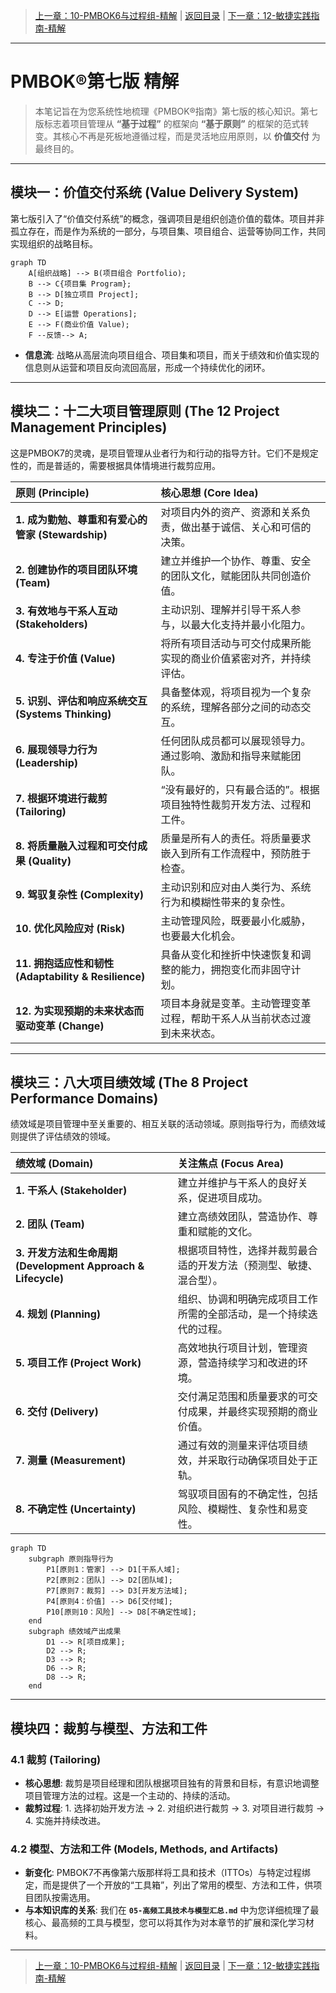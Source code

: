 > [上一章：10-PMBOK6与过程组-精解](10-PMBOK6与过程组-精解.md) | [返回目录](../README.md) | [下一章：12-敏捷实践指南-精解](12-敏捷实践指南-精解.md)

---
# PMBOK®第七版 精解

> 本笔记旨在为您系统性地梳理《PMBOK®指南》第七版的核心知识。第七版标志着项目管理从 **“基于过程”** 的框架向 **“基于原则”** 的框架的范式转变。其核心不再是死板地遵循过程，而是灵活地应用原则，以 **价值交付** 为最终目的。

---

## 模块一：价值交付系统 (Value Delivery System)

第七版引入了“价值交付系统”的概念，强调项目是组织创造价值的载体。项目并非孤立存在，而是作为系统的一部分，与项目集、项目组合、运营等协同工作，共同实现组织的战略目标。

```mermaid
graph TD
    A[组织战略] --> B(项目组合 Portfolio);
    B --> C{项目集 Program};
    B --> D[独立项目 Project];
    C --> D;
    D --> E[运营 Operations];
    E --> F(商业价值 Value);
    F --反馈--> A;
```

- **信息流**: 战略从高层流向项目组合、项目集和项目，而关于绩效和价值实现的信息则从运营和项目反向流回高层，形成一个持续优化的闭环。

---

## 模块二：十二大项目管理原则 (The 12 Project Management Principles)

这是PMBOK7的灵魂，是项目管理从业者行为和行动的指导方针。它们不是规定性的，而是普适的，需要根据具体情境进行裁剪应用。

| 原则 (Principle) | 核心思想 (Core Idea) |
| :--- | :--- |
| **1. 成为勤勉、尊重和有爱心的管家 (Stewardship)** | 对项目内外的资产、资源和关系负责，做出基于诚信、关心和可信的决策。 |
| **2. 创建协作的项目团队环境 (Team)** | 建立并维护一个协作、尊重、安全的团队文化，赋能团队共同创造价值。 |
| **3. 有效地与干系人互动 (Stakeholders)** | 主动识别、理解并引导干系人参与，以最大化支持并最小化阻力。 |
| **4. 专注于价值 (Value)** | 将所有项目活动与可交付成果所能实现的商业价值紧密对齐，并持续评估。 |
| **5. 识别、评估和响应系统交互 (Systems Thinking)** | 具备整体观，将项目视为一个复杂的系统，理解各部分之间的动态交互。 |
| **6. 展现领导力行为 (Leadership)** | 任何团队成员都可以展现领导力。通过影响、激励和指导来赋能团队。 |
| **7. 根据环境进行裁剪 (Tailoring)** | “没有最好的，只有最合适的”。根据项目独特性裁剪开发方法、过程和工件。 |
| **8. 将质量融入过程和可交付成果 (Quality)** | 质量是所有人的责任。将质量要求嵌入到所有工作流程中，预防胜于检查。 |
| **9. 驾驭复杂性 (Complexity)** | 主动识别和应对由人类行为、系统行为和模糊性带来的复杂性。 |
| **10. 优化风险应对 (Risk)** | 主动管理风险，既要最小化威胁，也要最大化机会。 |
| **11. 拥抱适应性和韧性 (Adaptability & Resilience)** | 具备从变化和挫折中快速恢复和调整的能力，拥抱变化而非固守计划。 |
| **12. 为实现预期的未来状态而驱动变革 (Change)** | 项目本身就是变革。主动管理变革过程，帮助干系人从当前状态过渡到未来状态。 |

---

## 模块三：八大项目绩效域 (The 8 Project Performance Domains)

绩效域是项目管理中至关重要的、相互关联的活动领域。原则指导行为，而绩效域则提供了评估绩效的领域。

| 绩效域 (Domain) | 关注焦点 (Focus Area) |
| :--- | :--- |
| **1. 干系人 (Stakeholder)** | 建立并维护与干系人的良好关系，促进项目成功。 |
| **2. 团队 (Team)** | 建立高绩效团队，营造协作、尊重和赋能的文化。 |
| **3. 开发方法和生命周期 (Development Approach & Lifecycle)** | 根据项目特性，选择并裁剪最合适的开发方法（预测型、敏捷、混合型）。 |
| **4. 规划 (Planning)** | 组织、协调和明确完成项目工作所需的全部活动，是一个持续迭代的过程。 |
| **5. 项目工作 (Project Work)** | 高效地执行项目计划，管理资源，营造持续学习和改进的环境。 |
| **6. 交付 (Delivery)** | 交付满足范围和质量要求的可交付成果，并最终实现预期的商业价值。 |
| **7. 测量 (Measurement)** | 通过有效的测量来评估项目绩效，并采取行动确保项目处于正轨。 |
| **8. 不确定性 (Uncertainty)** | 驾驭项目固有的不确定性，包括风险、模糊性、复杂性和易变性。 |

```mermaid
graph TD
    subgraph 原则指导行为
        P1[原则1：管家] --> D1[干系人域];
        P2[原则2：团队] --> D2[团队域];
        P7[原则7：裁剪] --> D3[开发方法域];
        P4[原则4：价值] --> D6[交付域];
        P10[原则10：风险] --> D8[不确定性域];
    end
    subgraph 绩效域产出成果
        D1 --> R[项目成果];
        D2 --> R;
        D3 --> R;
        D6 --> R;
        D8 --> R;
    end
```

---

## 模块四：裁剪与模型、方法和工件

### 4.1 裁剪 (Tailoring)

- **核心思想**: 裁剪是项目经理和团队根据项目独有的背景和目标，有意识地调整项目管理方法的过程。这是一个主动的、持续的活动。
- **裁剪过程**: 1. 选择初始开发方法 -> 2. 对组织进行裁剪 -> 3. 对项目进行裁剪 -> 4. 实施并持续改进。

### 4.2 模型、方法和工件 (Models, Methods, and Artifacts)

- **新变化**: PMBOK7不再像第六版那样将工具和技术（ITTOs）与特定过程绑定，而是提供了一个开放的“工具箱”，列出了常用的模型、方法和工件，供项目团队按需选用。
- **与本知识库的关系**: 我们在 **`05-高频工具技术与模型汇总.md`** 中为您详细梳理了最核心、最高频的工具与模型，您可以将其作为对本章节的扩展和深化学习材料。

---
> [上一章：10-PMBOK6与过程组-精解](10-PMBOK6与过程组-精解.md) | [返回目录](../README.md) | [下一章：12-敏捷实践指南-精解](12-敏捷实践指南-精解.md)

